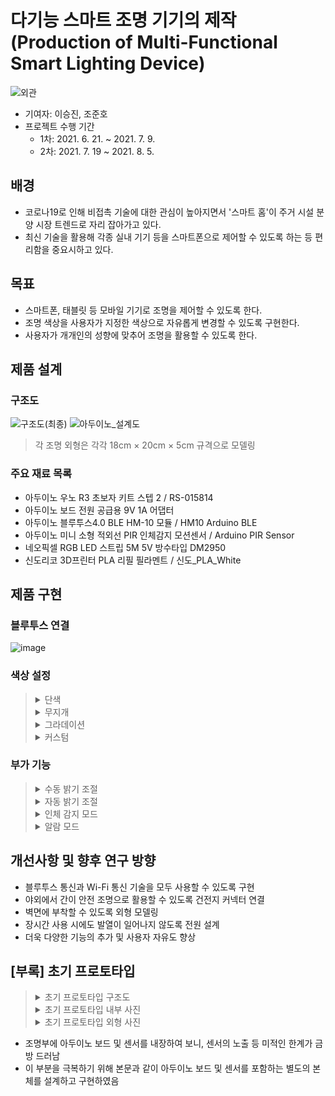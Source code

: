 # 다기능 스마트 조명 기기의 제작<br>(Production of Multi-Functional Smart Lighting Device)

![외관](https://user-images.githubusercontent.com/91407433/152563664-bf8acd09-56c3-4293-950a-8b5695c82ffc.jpeg)

- 기여자: 이승진, 조준호
- 프로젝트 수행 기간
  - 1차: 2021. 6. 21. ~ 2021. 7. 9.
  - 2차: 2021. 7. 19 ~ 2021. 8. 5.

## 배경
- 코로나19로 인해 비접촉 기술에 대한 관심이 높아지면서 '스마트 홈'이 주거 시설 분양 시장 트렌드로 자리 잡아가고 있다.
- 최신 기술을 활용해 각종 실내 기기 등을 스마트폰으로 제어할 수 있도록 하는 등 편리함을 중요시하고 있다.

## 목표
- 스마트폰, 태블릿 등 모바일 기기로 조명을 제어할 수 있도록 한다.
- 조명 색상을 사용자가 지정한 색상으로 자유롭게 변경할 수 있도록 구현한다.
- 사용자가 개개인의 성향에 맞추어 조명을 활용할 수 있도록 한다.

## 제품 설계
### 구조도
![구조도(최종)](https://user-images.githubusercontent.com/91407433/152562616-9cb45ee6-e707-42b5-bc99-4f0c16f9a453.png)
![아두이노_설계도](https://user-images.githubusercontent.com/91407433/152562810-2a43c93b-2618-4875-81f6-db2237567ad0.png)
> 각 조명 외형은 각각 18cm × 20cm × 5cm 규격으로 모델링

### 주요 재료 목록
- 아두이노 우노 R3 초보자 키트 스텝 2 / RS-015814
- 아두이노 보드 전원 공급용 9V 1A 어댑터
- 아두이노 블루투스4.0 BLE HM-10 모듈 / HM10 Arduino BLE
- 아두이노 미니 소형 적외선 PIR 인체감지 모션센서 / Arduino PIR Sensor
- 네오픽셀 RGB LED 스트립 5M 5V 방수타입 DM2950
- 신도리코 3D프린터 PLA 리필 필라멘트 / 신도_PLA_White

## 제품 구현
### 블루투스 연결
![image](https://user-images.githubusercontent.com/91407433/152625611-6b9e2c66-8fca-4c2b-9de6-a514024d1c9d.png)

### 색상 설정

> <details markdown="1">
> <summary>단색</summary>
> 
> https://user-images.githubusercontent.com/91407433/152624147-029f7f10-1303-42c7-9ea2-3505a6041666.mp4
> </details>
> 
> <details markdown="1">
> <summary>무지개</summary>
> 
> https://user-images.githubusercontent.com/91407433/152623932-48d4b97e-a0e7-47cd-8443-5802c0c297a2.mp4
> 
> https://user-images.githubusercontent.com/91407433/152623933-a487e1c1-ad81-4327-a3d9-2feedb76c7bd.mp4
> 
> </details>
> 
> <details markdown="1">
> <summary>그라데이션</summary>
> 
> https://user-images.githubusercontent.com/91407433/152623658-0691deaf-deb2-4c08-81b6-df5e8bd98ced.mp4
> </details>
> 
> <details markdown="1">
> <summary>커스텀</summary>
> 
> https://user-images.githubusercontent.com/91407433/152623644-15569483-cc33-425c-b25d-50066349a8f1.mp4
> </details>

### 부가 기능

> <details markdown="1">
> <summary>수동 밝기 조절</summary>
> 
> https://user-images.githubusercontent.com/91407433/152623605-af2a4f36-b2fc-4c53-b7be-115328881e44.mp4
> </details>
> 
> <details markdown="1">
> <summary>자동 밝기 조절</summary>
> 
> https://user-images.githubusercontent.com/91407433/152623639-635692bc-164e-40fe-a49c-e0c6654da742.mp4
> </details>
> 
> <details markdown="1">
> <summary>인체 감지 모드</summary>
> 
> https://user-images.githubusercontent.com/91407433/152623642-bebc1653-9512-4686-81d6-5064ef1d2521.mp4
> </details>
> 
> <details markdown="1">
> <summary>알람 모드</summary>
> 
> https://user-images.githubusercontent.com/91407433/152624134-3da35e27-ae45-4906-8f90-e3f5d41f5974.mp4
> 
> https://user-images.githubusercontent.com/91407433/152624135-9eeae996-09a1-4aae-b1d3-e236e5e99d27.mp4
> </details>


## 개선사항 및 향후 연구 방향
- 블루투스 통신과 Wi-Fi 통신 기술을 모두 사용할 수 있도록 구현
- 야외에서 간이 안전 조명으로 활용할 수 있도록 건전지 커넥터 연결
- 벽면에 부착할 수 있도록 외형 모델링
- 장시간 사용 시에도 발열이 일어나지 않도록 전원 설계
- 더욱 다양한 기능의 추가 및 사용자 자유도 향상

## [부록] 초기 프로토타입
> <details markdown="1">
> <summary>초기 프로토타입 구조도</summary>
>
> ![image](https://user-images.githubusercontent.com/91407433/152625745-52bf210b-6dcd-4064-b4be-55ef6256ec07.png)
>
> </details>
>
> <details markdown="1">
> <summary>초기 프로토타입 내부 사진</summary>
>
> ![조명틀](https://user-images.githubusercontent.com/91407433/152625701-9090558c-0b68-4203-af2c-c8809967d3d0.jpg)
>
> </details>
>
> <details markdown="1">
> <summary>초기 프로토타입 외형 사진</summary>
>
> ![KakaoTalk_20210711_130316728](https://user-images.githubusercontent.com/91407433/152625686-c9d675ff-f341-425e-880c-3a84886f255a.jpg)
>
> </details>

- 조명부에 아두이노 보드 및 센서를 내장하여 보니, 센서의 노출 등 미적인 한계가 금방 드러남
- 이 부분을 극복하기 위해 본문과 같이 아두이노 보드 및 센서를 포함하는 별도의 본체를 설계하고 구현하였음

